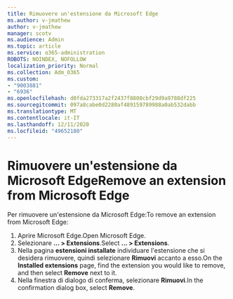 ```yaml
---
title: Rimuovere un'estensione da Microsoft Edge
ms.author: v-jmathew
author: v-jmathew
manager: scotv
ms.audience: Admin
ms.topic: article
ms.service: o365-administration
ROBOTS: NOINDEX, NOFOLLOW
localization_priority: Normal
ms.collection: Adm_O365
ms.custom:
- "9003881"
- "6936"
ms.openlocfilehash: d0fda273317a2f2437f8808cbf29d9a9788df225
ms.sourcegitcommit: 097a8cabe0d2280af489159789988a0ab532dabb
ms.translationtype: MT
ms.contentlocale: it-IT
ms.lasthandoff: 12/11/2020
ms.locfileid: "49652180"
---
```

# <a name="remove-an-extension-from-microsoft-edge"></a><span data-ttu-id="6c249-102">Rimuovere un'estensione da Microsoft Edge</span><span class="sxs-lookup"><span data-stu-id="6c249-102">Remove an extension from Microsoft Edge</span></span>

<span data-ttu-id="6c249-103">Per rimuovere un'estensione da Microsoft Edge:</span><span class="sxs-lookup"><span data-stu-id="6c249-103">To remove an extension from Microsoft Edge:</span></span>

1. <span data-ttu-id="6c249-104">Aprire Microsoft Edge.</span><span class="sxs-lookup"><span data-stu-id="6c249-104">Open Microsoft Edge.</span></span>
2. <span data-ttu-id="6c249-105">Selezionare **... > Extensions**.</span><span class="sxs-lookup"><span data-stu-id="6c249-105">Select **... > Extensions**.</span></span>
3. <span data-ttu-id="6c249-106">Nella pagina **estensioni installate** individuare l'estensione che si desidera rimuovere, quindi selezionare **Rimuovi** accanto a esso.</span><span class="sxs-lookup"><span data-stu-id="6c249-106">On the **Installed extensions** page, find the extension you would like to remove, and then select **Remove** next to it.</span></span>
4. <span data-ttu-id="6c249-107">Nella finestra di dialogo di conferma, selezionare **Rimuovi**.</span><span class="sxs-lookup"><span data-stu-id="6c249-107">In the confirmation dialog box, select **Remove**.</span></span>
